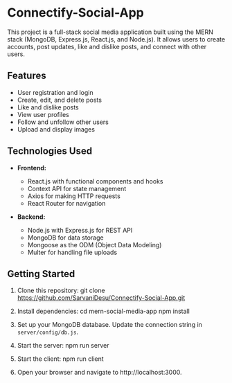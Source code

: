 # Connectify-Social-App

This project is a full-stack social media application built using the MERN stack (MongoDB, Express.js, React.js, and Node.js). It allows users to create accounts, post updates, like and dislike posts, and connect with other users.

## Features

- User registration and login
- Create, edit, and delete posts
- Like and dislike posts
- View user profiles
- Follow and unfollow other users
- Upload and display images

## Technologies Used

- **Frontend:**
  - React.js with functional components and hooks
  - Context API for state management
  - Axios for making HTTP requests
  - React Router for navigation

- **Backend:**
  - Node.js with Express.js for REST API
  - MongoDB for data storage
  - Mongoose as the ODM (Object Data Modeling)
  - Multer for handling file uploads

## Getting Started

1. Clone this repository:
git clone https://github.com/SarvaniDesu/Connectify-Social-App.git

2. Install dependencies:
cd mern-social-media-app npm install

3. Set up your MongoDB database. Update the connection string in `server/config/db.js`.

4. Start the server:
npm run server

5. Start the client: npm run client

6. Open your browser and navigate to http://localhost:3000.

